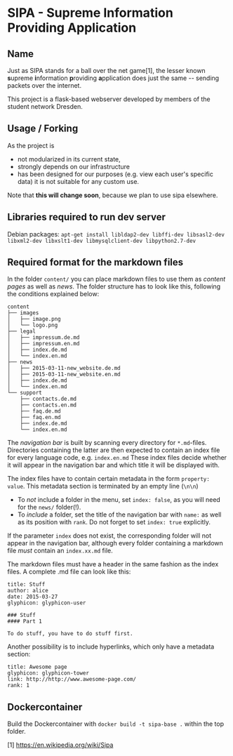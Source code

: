 SIPA - Supreme Information Providing Application
==================================


Name
----------------------------------
Just as SIPA stands for a ball over the net game[1], the lesser known **s**upreme **i**nformation **p**roviding **a**pplication
does just the same -- sending packets over the internet.

This project is a flask-based webserver developed by members of the student network Dresden.

Usage / Forking
----------------------------------
As the project is
* not modularized in its current state,
* strongly depends on our infrastructure
* has been designed for our purposes (e.g. view each user's specific data)
it is not suitable for any custom use.

Note that **this will change soon**, because we plan to use sipa elsewhere.


Libraries required to run dev server
----------------------------------

Debian packages:
`apt-get install libldap2-dev libffi-dev libsasl2-dev libxml2-dev libxslt1-dev libmysqlclient-dev libpython2.7-dev`


Required format for the markdown files
----------------------------------
In the folder `content/` you can place markdown files to use them as *content pages* as well as *news*.
The folder structure has to look like this, following the conditions explained below:

    content
    ├── images
    │   ├── image.png
    │   └── logo.png
    ├── legal
    │   ├── impressum.de.md
    │   ├── impressum.en.md
    │   ├── index.de.md
    │   └── index.en.md
    ├── news
    │   ├── 2015-03-11-new_website.de.md
    │   ├── 2015-03-11-new_website.en.md
    │   ├── index.de.md
    │   └── index.en.md
    └── support
        ├── contacts.de.md
        ├── contacts.en.md
        ├── faq.de.md
        ├── faq.en.md
        ├── index.de.md
        └── index.en.md

The *navigation bar* is built by scanning every directory for `*.md`-files.
 Directories containing the latter are then expected to contain an index file for every language code, e.g. `index.en.md`
 These index files decide whether it will appear in the navigation bar and which title it will be displayed with.
 
The index files have to contain certain metadata in the form `property: value`. This metadata section is terminated by an empty line (`\n\n`)
* To *not* include a folder in the menu, set `index: false`, as you will need for the `news/` folder(!).
* To *include* a folder, set the title of the navigation bar with `name:` as well as its position with `rank`.
 Do not forget to set `index: true` explicitly.
 
If the parameter `index` does not exist, the corresponding folder will not appear in the navigation bar, although every folder containing a markdown file *must* contain an `index.xx.md` file.

The markdown files must have a header in the same fashion as the index files. A complete .md file can look like this:

    title: Stuff
    author: alice
    date: 2015-03-27
    glyphicon: glyphicon-user
    
    ### Stuff
    #### Part 1
    
    To do stuff, you have to do stuff first.

Another possibility is to include hyperlinks, which only have a metadata section:

    title: Awesome page
    glyphicon: glyphicon-tower
    link: http://http://www.awesome-page.com/
    rank: 1

Dockercontainer
---------------

Build the Dockercontainer with `docker build -t sipa-base .` within the top folder. 

[1] https://en.wikipedia.org/wiki/Sipa
